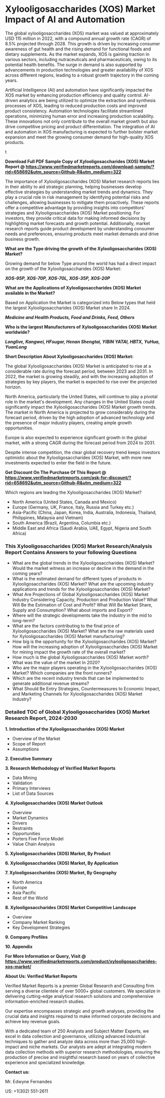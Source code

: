 <meta name="title" content="Global Xylooligosaccharides (XOS) Market Impact of AI and Automation"><meta name="description" content="The global xylooligosaccharides (XOS) market was valued at approximately USD 115 million in 2022, with a compound annual growth rate (CAGR) of 8.5% projected through 2"><meta name="title" content="Xylooligosaccharides (XOS) Market Size, Share, Scope, Trends, Growth, Opportunities, Analysis, Forecast"><h1>Xylooligosaccharides (XOS) Market Impact of AI and Automation</h1><p>The global xylooligosaccharides (XOS) market was valued at approximately USD 115 million in 2022, with a compound annual growth rate (CAGR) of 8.5% projected through 2028. This growth is driven by increasing consumer awareness of gut health and the rising demand for functional foods and dietary supplements. As the market expands, XOS is gaining traction in various sectors, including nutraceuticals and pharmaceuticals, owing to its potential health benefits. The surge in demand is also supported by advancements in production technologies and greater availability of XOS across different regions, leading to a robust growth trajectory in the coming years.</p><p>Artificial Intelligence (AI) and automation have significantly impacted the XOS market by enhancing production efficiency and quality control. AI-driven analytics are being utilized to optimize the extraction and synthesis processes of XOS, leading to reduced production costs and improved product consistency. Automation technologies facilitate streamlined operations, minimizing human error and increasing production scalability. These innovations not only contribute to the overall market growth but also drive competitive pricing and product differentiation. The integration of AI and automation in XOS manufacturing is expected to further bolster market expansion and meet the growing consumer demand for high-quality XOS products.</p>t</p><p id="" class=""><strong>Download Full PDF Sample Copy of Xylooligosaccharides (XOS) Market Report @ <a href="https://www.verifiedmarketreports.com/download-sample/?rid=658692&utm_source=Github-R&utm_medium=322" target="_blank">https://www.verifiedmarketreports.com/download-sample/?rid=658692&utm_source=Github-R&utm_medium=322</a></strong></p><p>The importance of&nbsp;Xylooligosaccharides (XOS) Market research reports lies in their ability to aid strategic planning, helping businesses develop effective strategies by understanding market trends and dynamics. They play a crucial role in risk management by identifying potential risks and challenges, allowing businesses to mitigate them proactively. These reports offer a competitive advantage by providing insights into competitors' strategies and Xylooligosaccharides (XOS) Market positioning. For investors, they provide critical data for making informed decisions by highlighting market forecasts and growth potential. Additionally, market research reports guide product development by understanding consumer needs and preferences, ensuring products meet market demands and drive business growth.</p><p><strong>What are the&nbsp;Type driving the growth of the Xylooligosaccharides (XOS) Market?</strong></p><p id="" class="">Growing demand for below Type around the world has had a direct impact on the growth of the Xylooligosaccharides (XOS) Market:</p><em><strong>XOS-95P, XOS-70P, XOS-70L, XOS-35P, XOS-20P</strong></em></p><strong>What are the&nbsp;Applications&nbsp;of Xylooligosaccharides (XOS) Market available in the Market?</strong></p><p id="" class="">Based on Application the Market is categorized into Below types that held the largest Xylooligosaccharides (XOS) Market share In 2024.</p><em><strong>Medicine and Health Products, Food and Drinks, Feed, Others</strong></em></p><strong>Who is the largest Manufacturers of Xylooligosaccharides (XOS) Market worldwide?</strong></p><p><em><strong>Longlive, Kangwei, HFsugar, Henan Shengtai, YIBIN YATAI, HBTX, YuHua, YuanLong</strong></em></p><p id="" class=""><strong>Short Description About Xylooligosaccharides (XOS) Market:</strong></p><p>The global Xylooligosaccharides (XOS) Market is anticipated to rise at a considerable rate during the forecast period, between 2023 and 2031. In 2022, the market is growing steadily, and with the increasing adoption of strategies by key players, the market is expected to rise over the projected horizon.</p><p>North America, particularly the United States, will continue to play a pivotal role in the market's development. Any changes in the United States could significantly impact the Xylooligosaccharides (XOS) Market growth trends. The market in North America is projected to grow considerably during the forecast period, driven by the high adoption of advanced technology and the presence of major industry players, creating ample growth opportunities.</p><p>Europe is also expected to experience significant growth in the global market, with a strong CAGR during the forecast period from 2024 to 2031.</p><p>Despite intense competition, the clear global recovery trend keeps investors optimistic about the Xylooligosaccharides (XOS) Market, with more new investments expected to enter the field in the future.</p><p id="" class=""><strong>Get Discount On The Purchase Of This Report @ <a href="https://www.verifiedmarketreports.com/ask-for-discount/?rid=658692&utm_source=Github-R&utm_medium=322" target="_blank">https://www.verifiedmarketreports.com/ask-for-discount/?rid=658692&utm_source=Github-R&utm_medium=322</a></strong></p>Which regions are leading the Xylooligosaccharides (XOS) Market?</p><ul><li>North America (United States, Canada and Mexico)</li><li>Europe (Germany, UK, France, Italy, Russia and Turkey etc.)</li><li>Asia-Pacific (China, Japan, Korea, India, Australia, Indonesia, Thailand, Philippines, Malaysia and Vietnam)</li><li>South America (Brazil, Argentina, Columbia etc.)</li><li>Middle East and Africa (Saudi Arabia, UAE, Egypt, Nigeria and South Africa)</li></ul><h3 id="" class="">This Xylooligosaccharides (XOS) Market Research/Analysis Report Contains Answers to your following Questions</h3><ul><li>What are the global trends in the Xylooligosaccharides (XOS) Market? Would the market witness an increase or decline in the demand in the coming years?</li><li>What is the estimated demand for different types of products in Xylooligosaccharides (XOS) Market? What are the upcoming industry applications and trends for the Xylooligosaccharides (XOS) Market?</li><li>What Are Projections of Global Xylooligosaccharides (XOS) Market Industry Considering Capacity, Production and Production Value? What Will Be the Estimation of Cost and Profit? What Will Be Market Share, Supply and Consumption? What about imports and Export?</li><li>Where will the strategic developments take the industry in the mid to long-term?</li><li>What are the factors contributing to the final price of Xylooligosaccharides (XOS) Market? What are the raw materials used for Xylooligosaccharides (XOS) Market manufacturing?</li><li>How big is the opportunity for the Xylooligosaccharides (XOS) Market? How will the increasing adoption of Xylooligosaccharides (XOS) Market for mining impact the growth rate of the overall market?</li><li>How much is the global Xylooligosaccharides (XOS) Market worth? What was the value of the market In 2020?</li><li>Who are the major players operating in the Xylooligosaccharides (XOS) Market? Which companies are the front runners?</li><li>Which are the recent industry trends that can be implemented to generate additional revenue streams?</li><li>What Should Be Entry Strategies, Countermeasures to Economic Impact, and Marketing Channels for Xylooligosaccharides (XOS) Market Industry?</li></ul><h3 id="" class="">Detailed TOC of Global Xylooligosaccharides (XOS) Market Research Report, 2024-2030</h3><p id="" class=""><strong>1. Introduction of the Xylooligosaccharides (XOS) Market</strong></p><ul><li>Overview of the Market</li><li>Scope of Report</li><li>Assumptions</li></ul><p id="" class=""><strong>2. Executive Summary</strong></p><p id="" class=""><strong>3. Research Methodology of Verified Market Reports</strong></p><ul><li>Data Mining</li><li>Validation</li><li>Primary Interviews</li><li>List of Data Sources</li></ul><p id="" class=""><strong>4. Xylooligosaccharides (XOS) Market Outlook</strong></p><ul><li>Overview</li><li>Market Dynamics</li><li>Drivers</li><li>Restraints</li><li>Opportunities</li><li>Porters Five Force Model</li><li>Value Chain Analysis</li></ul><p id="" class=""><strong>5. Xylooligosaccharides (XOS) Market, By Product</strong></p><p id="" class=""><strong>6. Xylooligosaccharides (XOS) Market, By Application</strong></p><p id="" class=""><strong>7. Xylooligosaccharides (XOS) Market, By Geography</strong></p><ul><li>North America</li><li>Europe</li><li>Asia Pacific</li><li>Rest of the World</li></ul><p id="" class=""><strong>8. Xylooligosaccharides (XOS) Market Competitive Landscape</strong></p><ul><li>Overview</li><li>Company Market Ranking</li><li>Key Development Strategies</li></ul><p id="" class=""><strong>9. Company Profiles</strong></p><p id="" class=""><strong>10. Appendix</strong></p><p id="" class=""><strong>For More Information or Query, Visit @ <a href="https://www.verifiedmarketreports.com/product/xylooligosaccharides-xos-market/" target="_blank">https://www.verifiedmarketreports.com/product/xylooligosaccharides-xos-market/</a></strong></p><p id="" class=""><strong>About Us: Verified Market Reports</strong></p><p id="" class="">Verified Market Reports is a premier Global Research and Consulting firm serving a diverse clientele of over 5000+ global customers. We specialize in delivering cutting-edge analytical research solutions and comprehensive information-enriched research studies.</p><p id="" class="">Our expertise encompasses strategic and growth analyses, providing the crucial data and insights required to make informed corporate decisions and achieve key revenue goals.</p><p id="" class="">With a dedicated team of 250 Analysts and Subject Matter Experts, we excel in data collection and governance, utilizing advanced industrial techniques to gather and analyze data across more than 25,000 high-impact and niche markets. Our analysts are adept at integrating modern data collection methods with superior research methodologies, ensuring the production of precise and insightful research based on years of collective experience and specialized knowledge.</p><p id="" class=""><strong>Contact us:</strong></p><p id="" class="">Mr. Edwyne Fernandes</p><p id="" class="">US: +1(302) 551-2611</p>